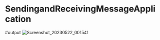 # SendingandReceivingMessageApplication
#output
![Screenshot_20230522_001541](https://github.com/AayushiSaini/SendingandReceivingMessageApplication/assets/118258257/324f61cb-4de2-441c-aaf9-301c022f7e28)
